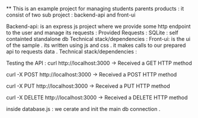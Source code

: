 ** This is an example project for managing students parents products :
it consist of two sub project : backend-api and front-ui

Backend-api: is an express js project where we provide some http endpoint to the user and manage its requests :
Provided Requests :
SQLite : self containted standalone db
Technical stack/dependencies :
Front-ui: is the ui of the sample . its written using js and css . it makes calls to our prepared api to requests data .
Technical stack/dependencies :


Testing the API :
curl http://localhost:3000
-> Received a GET HTTP method

curl -X POST http://localhost:3000
-> Received a POST HTTP method

curl -X PUT http://localhost:3000
-> Received a PUT HTTP method

curl -X DELETE http://localhost:3000
-> Received a DELETE HTTP method

inside database.js : we cerate and init the main db connection .

